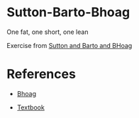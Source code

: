 # Sutton-Barto-Bhoag
One fat, one short, one lean

Exercise from [Sutton and Barto and BHoag](http://murphypone.github.io/blog/ml-4)

# References 

- [Bhoag](https://github.com/BCHoagland/Sutton-and-Barto)

- [Textbook](https://web.stanford.edu/class/psych209/Readings/SuttonBartoIPRLBook2ndEd.pdf)